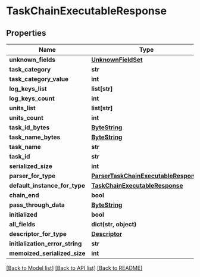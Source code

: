 # TaskChainExecutableResponse

## Properties
Name | Type | Description | Notes
------------ | ------------- | ------------- | -------------
**unknown_fields** | [**UnknownFieldSet**](UnknownFieldSet.md) |  | [optional] 
**task_category** | **str** |  | [optional] 
**task_category_value** | **int** |  | [optional] 
**log_keys_list** | **list[str]** |  | [optional] 
**log_keys_count** | **int** |  | [optional] 
**units_list** | **list[str]** |  | [optional] 
**units_count** | **int** |  | [optional] 
**task_id_bytes** | [**ByteString**](ByteString.md) |  | [optional] 
**task_name_bytes** | [**ByteString**](ByteString.md) |  | [optional] 
**task_name** | **str** |  | [optional] 
**task_id** | **str** |  | [optional] 
**serialized_size** | **int** |  | [optional] 
**parser_for_type** | [**ParserTaskChainExecutableResponse**](ParserTaskChainExecutableResponse.md) |  | [optional] 
**default_instance_for_type** | [**TaskChainExecutableResponse**](TaskChainExecutableResponse.md) |  | [optional] 
**chain_end** | **bool** |  | [optional] 
**pass_through_data** | [**ByteString**](ByteString.md) |  | [optional] 
**initialized** | **bool** |  | [optional] 
**all_fields** | **dict(str, object)** |  | [optional] 
**descriptor_for_type** | [**Descriptor**](Descriptor.md) |  | [optional] 
**initialization_error_string** | **str** |  | [optional] 
**memoized_serialized_size** | **int** |  | [optional] 

[[Back to Model list]](../README.md#documentation-for-models) [[Back to API list]](../README.md#documentation-for-api-endpoints) [[Back to README]](../README.md)

